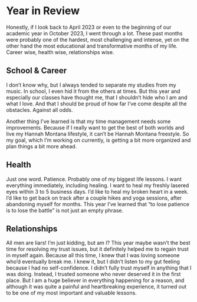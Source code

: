 # Year in Review


Honestly, if I look back to April 2023 or even to the beginning of our academic year in October 2023, I went through a lot. These past months were probably one of the hardest, most challenging and intense, yet on the other hand the most educational and transformative months of my life. Career wise, health wise, relationships wise.

## School & Career

I don’t know why, but I always tended to separate my studies from my music. In school, I even hid it from the others at times. But this year and especially our classes have thought me, that I shouldn’t hide who I am and what I love. And that I should be proud of how far I’ve come despite all the obstacles. Against all odds.

Another thing I’ve learned is that my time management needs some improvements. Because if I really want to get the best of both worlds and live my Hannah Montana lifestyle, it can’t be Hannah Montana freestyle. So my goal, which I’m working on currently, is getting a bit more organized and plan things a bit more ahead.

## Health

Just one word. Patience. Probably one of my biggest life lessons. I want everything immediately, including healing. I want to heal my freshly lasered eyes within 3 to 5 business days. I’d like to heal my broken heart in a week. I’d like to get back on track after a couple hikes and yoga sessions, after abandoning myself for months. This year I’ve learned that “to lose patience is to lose the battle” is not just an empty phrase.


## Relationships

All men are liars! I’m just kidding, but am I? This year maybe wasn’t the best time for resolving my trust issues, but it definitely helped me to regain trust in myself again. Because all this time, I knew that I was loving someone who’d eventually break me. I knew it, but I didn’t listen to my gut feeling because I had no self-confidence. I didn’t fully trust myself in anything that I was doing. Instead, I trusted someone who never deserved it in the first place. But I am a huge believer in everything happening for a reason, and although it was quite a painful and heartbreaking experience, it turned out to be one of my most important and valuable lessons.
